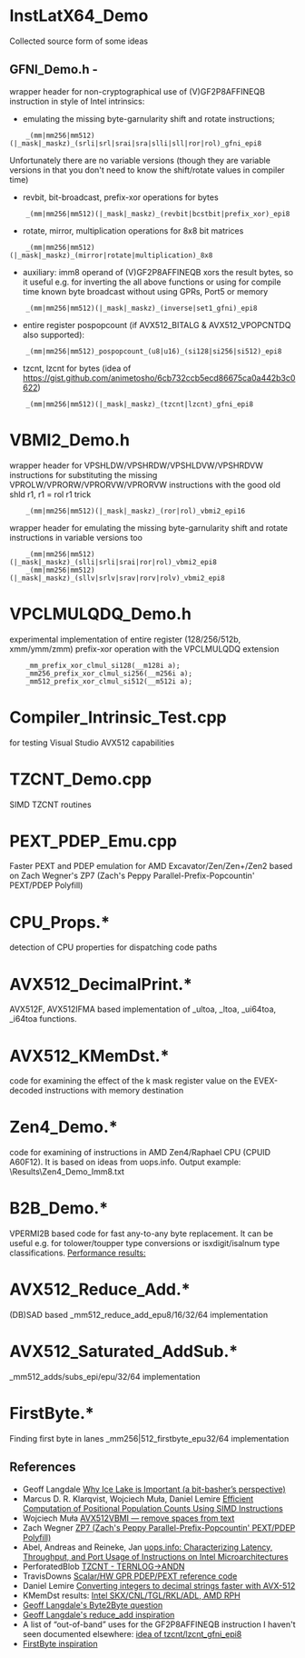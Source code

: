 # InstLatX64_Demo

Collected source form of some ideas 

## GFNI_Demo.h - 
wrapper header for non-cryptographical use of (V)GF2P8AFFINEQB instruction in style of Intel intrinsics:
* emulating the missing byte-garnularity shift and rotate instructions;
```    
    _(mm|mm256|mm512)(|_mask|_maskz)_(srli|srl|srai|sra|slli|sll|ror|rol)_gfni_epi8
```
Unfortunately there are no variable versions (though they are variable versions in that you don't need to know the shift/rotate values in compiler time)

* revbit, bit-broadcast, prefix-xor operations for bytes
```    
    _(mm|mm256|mm512)(|_mask|_maskz)_(revbit|bcstbit|prefix_xor)_epi8
```    

* rotate, mirror, multiplication operations for 8x8 bit matrices
```    
    _(mm|mm256|mm512)(|_mask|_maskz)_(mirror|rotate|multiplication)_8x8
```    

* auxiliary: imm8 operand of (V)GF2P8AFFINEQB xors the result bytes, so it useful e.g. for inverting the all above functions or using for compile time known byte broadcast without using GPRs, Port5 or memory 
```    
    _(mm|mm256|mm512)(|_mask|_maskz)_(inverse|set1_gfni)_epi8
```    

* entire register pospopcount (if AVX512_BITALG & AVX512_VPOPCNTDQ also supported):
```    
    _(mm|mm256|mm512)_pospopcount_(u8|u16)_(si128|si256|si512)_epi8
```    

* tzcnt, lzcnt for bytes (idea of https://gist.github.com/animetosho/6cb732ccb5ecd86675ca0a442b3c0622)
```    
    _(mm|mm256|mm512)(|_mask|_maskz)_(tzcnt|lzcnt)_gfni_epi8
```    

# VBMI2_Demo.h 
wrapper header for VPSHLDW/VPSHRDW/VPSHLDVW/VPSHRDVW instructions for substituting the missing VPROLW/VPRORW/VPRORVW/VPRORVW instructions with the good old shld r1, r1 = rol r1 trick
```    
    _(mm|mm256|mm512)(|_mask|_maskz)_(ror|rol)_vbmi2_epi16
```    
wrapper header for emulating the missing byte-garnularity shift and rotate instructions in variable versions too
```    
    _(mm|mm256|mm512)(|_mask|_maskz)_(slli|srli|srai|ror|rol)_vbmi2_epi8
    _(mm|mm256|mm512)(|_mask|_maskz)_(sllv|srlv|srav|rorv|rolv)_vbmi2_epi8
```    

# VPCLMULQDQ_Demo.h  
experimental implementation of entire register (128/256/512b, xmm/ymm/zmm) prefix-xor operation with the VPCLMULQDQ extension
```    
    _mm_prefix_xor_clmul_si128(__m128i a);
    _mm256_prefix_xor_clmul_si256(__m256i a);
    _mm512_prefix_xor_clmul_si512(__m512i a);
```    

# Compiler_Intrinsic_Test.cpp  
for testing Visual Studio AVX512 capabilities
# TZCNT_Demo.cpp  
SIMD TZCNT routines
# PEXT_PDEP_Emu.cpp  
Faster PEXT and PDEP emulation for AMD Excavator/Zen/Zen+/Zen2 based on Zach Wegner's ZP7 (Zach's Peppy Parallel-Prefix-Popcountin' PEXT/PDEP Polyfill)
# CPU_Props.* 
detection of CPU properties for dispatching code paths
# AVX512_DecimalPrint.* 
AVX512F, AVX512IFMA based implementation of _ultoa, _ltoa, _ui64toa, _i64toa functions.
# AVX512_KMemDst.* 
code for examining the effect of the k mask register value on the EVEX-decoded instructions with memory destination
# Zen4_Demo.* 
code for examining of instructions in AMD Zen4/Raphael CPU (CPUID A60F12). It is based on ideas from uops.info. Output example: \Results\Zen4_Demo_Imm8.txt
# B2B_Demo.* 
VPERMI2B based code for fast any-to-any byte replacement. It can be useful e.g. for tolower/toupper type conversions or isxdigit/isalnum type classifications. 
[Performance results:](https://gist.github.com/InstLatx64/a5c60b714ef04ebe77f0b63639b36fd0)
# AVX512_Reduce_Add.* 
(DB)SAD based _mm512_reduce_add_epu8/16/32/64 implementation
# AVX512_Saturated_AddSub.* 
_mm512_adds/subs_epi/epu/32/64 implementation
# FirstByte.* 
Finding first byte in lanes 
_mm256|512_firstbyte_epu32/64 implementation

## References
*  Geoff Langdale [Why Ice Lake is Important (a bit-basher’s perspective)](https://branchfree.org/2019/05/29/why-ice-lake-is-important-a-bit-bashers-perspective/)
*  Marcus D. R. Klarqvist, Wojciech Muła, Daniel Lemire [Efficient Computation of Positional Population Counts Using SIMD Instructions](https://arxiv.org/abs/1911.02696)
*  Wojciech Muła [AVX512VBMI — remove spaces from text](http://0x80.pl/articles/avx512-galois-field-for-bit-shuffling.html)
*  Zach Wegner [ZP7 (Zach's Peppy Parallel-Prefix-Popcountin' PEXT/PDEP Polyfill)](https://github.com/zwegner/zp7)
*  Abel, Andreas and Reineke, Jan [uops.info: Characterizing Latency, Throughput, and Port Usage of Instructions on Intel Microarchitectures](https://arxiv.org/pdf/1810.04610.pdf)
*  PerforatedBlob [TZCNT - TERNLOG->ANDN](https://twitter.com/PerforatedBlob/status/1418421045447454724)
*  TravisDowns [Scalar/HW GPR PDEP/PEXT reference code](https://twitter.com/trav_downs/status/1418616866080116742)
*  Daniel Lemire [Converting integers to decimal strings faster with AVX-512](https://lemire.me/blog/2022/03/28/converting-integers-to-decimal-strings-faster-with-avx-512/)
*  KMemDst results: [Intel SKX/CNL/TGL/RKL/ADL, AMD RPH](https://gist.github.com/InstLatx64/c7efbc71706561706888d7aa0548c4c5)
*  [Geoff Langdale's Byte2Byte question](https://twitter.com/geofflangdale/status/1406084804613861379)
*  [Geoff Langdale's reduce_add inspiration](https://twitter.com/geofflangdale/status/1609575574946865154)
*  A list of “out-of-band” uses for the GF2P8AFFINEQB instruction I haven't seen documented elsewhere: [idea of tzcnt/lzcnt_gfni_epi8](https://gist.github.com/animetosho/6cb732ccb5ecd86675ca0a442b3c0622)
*  [FirstByte inspiration](http://0x80.pl/notesen/2023-02-06-avx512-find-first-byte-in-lane.html)